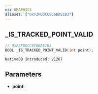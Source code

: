 ```yaml
---
ns: GRAPHICS
aliases: ["0xF2FDDCC8C6BAE1B3"]
---
```

## _IS_TRACKED_POINT_VALID

```c
// 0xF2FDDCC8C6BAE1B3
BOOL _IS_TRACKED_POINT_VALID(int point);
```

```
NativeDB Introduced: v1207
```

## Parameters
* **point**:
